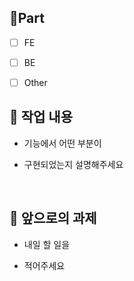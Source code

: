 ## 🔘Part

- [ ] FE

- [ ] BE

- [ ] Other

## 🔎 작업 내용

- 기능에서 어떤 부분이

- 구현되었는지 설명해주세요

<br/>

## 🔧 앞으로의 과제

- 내일 할 일을

- 적어주세요


<br/>
